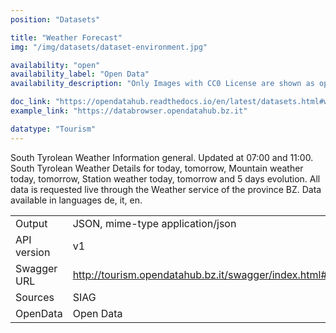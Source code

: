 ```yaml
---
position: "Datasets"

title: "Weather Forecast"
img: "/img/datasets/dataset-environment.jpg"

availability: "open"
availability_label: "Open Data"
availability_description: "Only Images with CC0 License are shown as open data"

doc_link: "https://opendatahub.readthedocs.io/en/latest/datasets.html#weather-forecast-dataset"
example_link: "https://databrowser.opendatahub.bz.it"

datatype: "Tourism"
---
```


South Tyrolean Weather Information general. Updated at 07:00 and 11:00. South Tyrolean Weather Details for today, tomorrow, Mountain weather today, tomorrow, Station weather today, tomorrow and 5 days evolution. All data is requested live through the Weather service of the province BZ. Data available in languages de, it, en.

|             |                                                              |
| :---------- | ------------------------------------------------------------ |
| Output      | JSON, mime-type application/json                             |
| API version | v1                                                           |
| Swagger URL | http://tourism.opendatahub.bz.it/swagger/index.html#/Weather |
| Sources     | SIAG                                                         |
| OpenData    | Open Data         |
